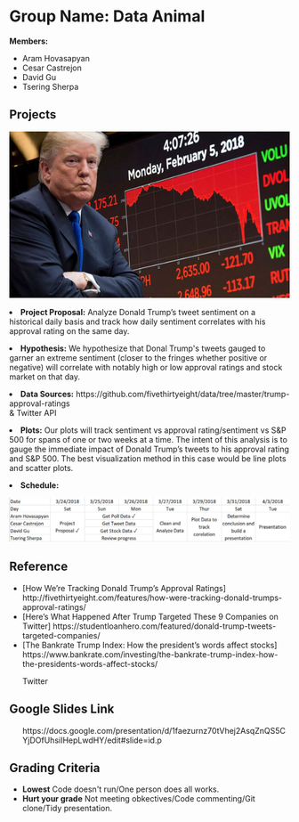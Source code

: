 <h1>Group Name: Data Animal</h1>
<p>
<b>Members:</b>
</p>
<ul>
<li>Aram Hovasapyan</li>
<li>Cesar Castrejon</li>
<li>David Gu</li>
<li>Tsering Sherpa</li>
</ul>
<h2>Projects</h2>
<p>
 <img src="image/dow-jones-stock-market-crash-donald-trump-915007.jpg"/>
<li><b>Project Proposal:</b> Analyze Donald Trump’s tweet sentiment on a historical daily basis and track how daily sentiment correlates with his approval rating on the same day.</li>
<p>
<li><b>Hypothesis:</b> We hypothesize that Donal Trump's tweets gauged to garner an extreme sentiment (closer to the fringes whether positive or negative) will correlate with notably high or low approval ratings and stock market on that day. </li>
<p>
<li><b>Data Sources:</b> https://github.com/fivethirtyeight/data/tree/master/trump-approval-ratings</li>&     Twitter API
<p>
<li><b>Plots:</b> Our plots will track sentiment vs approval rating/sentiment vs S&P 500 for spans of one or two weeks at a time. The intent of this analysis is to gauge the immediate impact of Donald Trump’s tweets to his approval rating and S&P 500. 
The best visualization method in this case would be line plots and scatter plots.</li>
<p>
<li><b>Schedule:
<p>
 <img src="image/Rough schedule.png"/>
 <p>
</ul>
<h2>Reference</h2>
<ul>
<p>
<li></b></b>[How We’re Tracking Donald Trump’s Approval Ratings] http://fivethirtyeight.com/features/how-were-tracking-donald-trumps-approval-ratings/</li>
<li></b></b>[Here’s What Happened After Trump Targeted These 9 Companies on Twitter] https://studentloanhero.com/featured/donald-trump-tweets-targeted-companies/</li>
<li></b></b>[The Bankrate Trump Index: How the president’s words affect stocks] https://www.bankrate.com/investing/the-bankrate-trump-index-how-the-presidents-words-affect-stocks/</li>
<p>
</b></b>Twitter
</ul>
<h2>Google Slides Link</h2>
<ul>
<p>
</b></b>https://docs.google.com/presentation/d/1faezurnz70tVhej2AsqZnQS5CYjDOfUhsiIHepLwdHY/edit#slide=id.p</li>
 <p>
</ul>
<h2>Grading Criteria</h2>
<ul>
<li><b>Lowest</b> Code doesn't run/One person does all works.</li>
<li><b>Hurt your grade</b> Not meeting obkectives/Code commenting/Git clone/Tidy presentation.</li>

